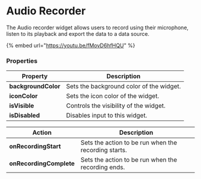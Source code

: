 # Audio Recorder

&#x20;The Audio recorder widget allows users to record using their microphone, listen to its playback and export the data to a data source.

{% embed url="https://youtu.be/fMovD6hfHQU" %}

### Properties

| Property            | Description                              |
| ------------------- | ---------------------------------------- |
| **backgroundColor** | Sets the background color of the widget. |
| **iconColor**       | Sets the icon color of the widget.       |
| **isVisible**       | Controls the visibility of the widget.   |
| **isDisabled**      | Disables input to this widget.           |

| Action                  | Description                                          |
| ----------------------- | ---------------------------------------------------- |
| **onRecordingStart**    | Sets the action to be run when the recording starts. |
| **onRecordingComplete** | Sets the action to be run when the recording ends.   |

